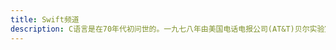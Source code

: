 ```yaml
---
title: Swift频道
description: C语言是在70年代初问世的。一九七八年由美国电话电报公司(AT&T)贝尔实验室正式发表了C语言。同时由B.W.Kernighan和D.M.Ritchit合著了著名的“THE C PROGRAMMING LANGUAGE”一书。通常简称为《K&R》，也有人称之为《K&R》标准。但是，在《K&R》中并没有定义一个完整的标准C语
---
```



